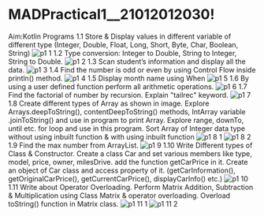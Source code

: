 # MADPractical1__21012012030!
Aim:Kotlin Programs
1.1 Store & Display values in different variable of different type (Integer, Double, Float, Long, Short, Byte, Char, Boolean, String)
![p1 1](https://user-images.githubusercontent.com/111005666/184602262-99f9116f-fd06-4b29-9389-581cb1b63700.JPG)
1.2 Type conversion:
Integer to Double, String to Integer, String to Double.
![p1 2](https://user-images.githubusercontent.com/111005666/184639105-f87df7d1-eb75-42d6-8d8b-44f69a233af9.JPG)
1.3 Scan student’s information and display all the data.
![p1 3](https://user-images.githubusercontent.com/111005666/184639612-bd5106c9-1658-46f9-ac6c-3580898fe5f1.JPG)
1.4 Find the number is odd or even by using Control Flow inside println() method.
![p1 4](https://user-images.githubusercontent.com/111005666/184639751-e1366834-d3d8-445d-a165-54373e8bbb82.JPG)
1.5 Display month name using When
![p1 5](https://user-images.githubusercontent.com/111005666/184640578-12282c6d-cdc4-4faf-a52c-21ac3503f022.JPG)
1.6 By using a user defined function perform all arithmetic operations.
![p1 6](https://user-images.githubusercontent.com/111005666/184641062-b6e049ff-7bff-4383-ba61-b317170d9791.JPG)
1.7 Find the factorial of number by recursion. Explain "tailrec" keyword.
![p1 7](https://user-images.githubusercontent.com/111005666/186201584-52cb44df-d955-47a8-87aa-08d99123d052.JPG)
1.8 Create different types of Array as shown in image. Explore Arrays.deepToString(), contentDeepToString() methods, IntArray variable .joinToString()  and use in program to print Array. Explore range, downTo, until etc. for loop and use in this program. Sort Array of Integer data type without using inbuilt function & with using inbuilt function
![p1 8 1](https://user-images.githubusercontent.com/111005666/186202856-7320b851-2c85-463c-8c42-dfbba1a310b0.JPG)
![p1 8 2](https://user-images.githubusercontent.com/111005666/186202881-ae52989a-375c-468e-938a-882e7e557857.JPG)
1.9 Find the max number from ArrayList.
![p1 9](https://user-images.githubusercontent.com/111005666/186202902-6ae6f30e-857c-49f2-a11a-af1da6f6ff6f.JPG)
1.10 Write Different types of Class & Constructor. Create a class Car and set various members like type, model, price, owner, milesDrive. add the function getCarPrice in it. Create an object of Car class and access property of it. (getCarInformation(), getOriginalCarPrice(), getCurrentCarPrice(), displayCarInfo() etc.)
![p1 10](https://user-images.githubusercontent.com/111005666/186202939-1bc8e03b-6f0a-4347-9fda-15efbca67734.JPG)
1.11 Write about Operator Overloading. Perform Matrix Addition, Subtraction & Multiplication using Class Matrix & operator overloading. Overload toString() function in Matrix class.
![p1 11 1](https://user-images.githubusercontent.com/111005666/186202967-ae7ec976-bc0e-4f41-a483-35fb5e748d81.JPG)
![p1 11 2](https://user-images.githubusercontent.com/111005666/186202983-58ff129a-ee37-4bbc-8864-4331459d16f2.JPG)
